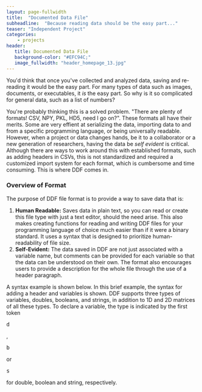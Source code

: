 ```yaml
---
layout: page-fullwidth
title:  "Documented Data File"
subheadline:  "Because reading data should be the easy part..."
teaser: "Independent Project"
categories:
    - projects
header:
   title: Documented Data File
   background-color: "#EFC94C;"
   image_fullwidth: "header_homepage_13.jpg"
---
```


You'd think that once you've collected and analyzed data, saving and re-reading it would be the easy part. For many types of data such as images, documents, or executables, it <i>is</i> the easy part. So why is it so complicated for general data, such as a list of numbers?

You're probably thinking this is a solved problem. "There are plenty of formats! CSV, NPY, PKL, HD5, need I go on?". These formats all have their merits. Some are very effient at serializing the data, importing data to and from a specific programming language, or being universally readable. However, when a project or data changes hands, be it to a collaborator or a new generation of researchers, having the data be <i>self evident</i> is critical. Although there are ways to work around this with established formats, such as adding headers in CSVs, this is not standardized and required a customized import system for each format, which is cumbersome and time consuming. This is where DDF comes in.

### Overview of Format

The purpose of DDF file format is to provide a way to save data that is:
1. <b>Human Readable:</b> Saves data in plain text, so you can read or create this file type with just a text editor, should the need arise. This also makes creating functions for reading and writing DDF files for your programming language of choice much easier than if it were a binary standard. It uses a syntax that is designed to prioritize human-readability of file size.
2. <b>Self-Evident:</b> The data saved in DDF are not just associated with a variable name, but comments can be provided for each variable so that the data can be understood on their own. The format also encourages users to provide a description for the whole file through the use of a header paragraph.

A syntax example is shown below. In this brief example, the syntax for adding a header and variables is shown. DDF supports three types of variables, doubles, booleans, and strings, in addition to 1D and 2D matrices of all these types. To declare a variable, the type is indicated by the first token <pre>d</pre>, <pre>b</pre> or <pre>s</pre> for double, boolean and string, respectively.

<div class="row">
    <div class="medium-12 columns t30">
    <img src="{{ site.urlimg }}ddf_syntax_ex1.png" alt="">
    </div><!-- /.medium-4.columns -->

</div><!-- /.row -->



